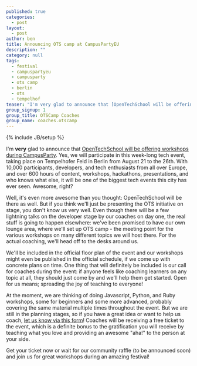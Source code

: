 ```yaml
---
published: true
categories: 
  - post
layout: 
  - post
author: ben
title: Announcing OTS camp at CampusPartyEU
description: ""
category: null
tags: 
  - festival
  - campuspartyeu
  - campusparty
  - ots camp
  - berlin
  - ots
  - tempelhof
teaser: "I'm very glad to announce that [OpenTechSchool will be offering workshops during CampusParty](http://www.campus-party.eu/2012/developers.html#OpenTechSchool). Yes, we will participate in this week-long tech event, taking place on Tempelhofer Feld in Berlin from August 21 to the 26th. With 10,000 participants, developers, and tech enthusiasts from all over Europe, and over 600 hours of content, workshops, hackathons, presentations, and who knows what else, it will be one of the biggest tech events this city has ever seen. Awesome, right?"
group_signup: 1
group_title: OTSCamp Coaches
group_name: coaches.otscamp
---
```


{% include JB/setup %}

I'm **very** glad to announce that [OpenTechSchool will be offering workshops during CampusParty](http://www.campus-party.eu/2012/developers.html#OpenTechSchool). Yes, we will participate in this week-long tech event, taking place on Tempelhofer Feld in Berlin from August 21 to the 26th. With 10,000 participants, developers, and tech enthusiasts from all over Europe, and over 600 hours of content, workshops, hackathons, presentations, and who knows what else, it will be one of the biggest tech events this city has ever seen. Awesome, right?

Well, it's even more awesome than you thought: OpenTechSchool will be there as well. But if you think we'll just be presenting the OTS initiative on stage, you don't know us very well. Even though there will be a few lightning talks on the developer stage by our coaches on day one, the real stuff is going to happen elsewhere: we've been promised to have our own lounge area, where we'll set up OTS camp -  the meeting point for the various workshops on many different topics we will host there. For the actual coaching, we'll head off to the desks around us.

We'll be included in the official floor plan of the event and our workshops might even be published in the official schedule, if we come up with concrete plans on time. One thing that will definitely be included is our call for coaches during the event: if anyone feels like coaching learners on any topic at all, they should just come by and we'll help them get started. Open for us means; spreading the joy of teaching to everyone!

At the moment, we are thinking of doing Javascript, Python, and Ruby workshops, some for beginners and some more advanced, probably covering the same material multiple times throughout the event. But we are still in the planning stages, so if you have a great idea or want to help us coach, [let us know via this form](https://docs.google.com/spreadsheet/viewform?formkey=dGsxZlkzSjdTM2ROTkJaX0g2azhiSVE6MQ)! Coaches will be receiving a free ticket to the event, which is a definite bonus to the gratification you will receive by teaching what you love and providing an awesome "aha!" to the person at your side.

Get your ticket now or wait for our community raffle (to be announced soon) and join us for great workshops during an amazing festival!
